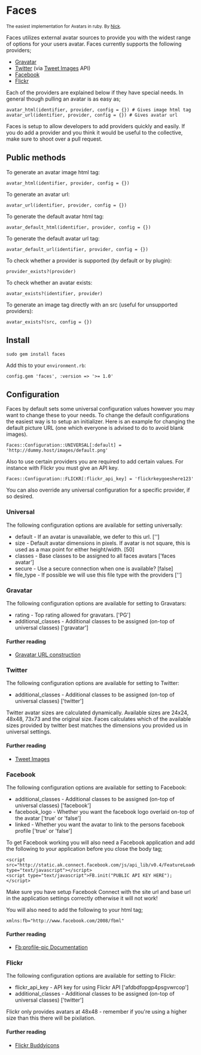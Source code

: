 # Faces

<small>The easiest implementation for Avatars in ruby. By [Nick](http://nickpellant.com).</small>

Faces utilizes external avatar sources to provide you with the widest range of options for your users avatar. Faces currently supports the following providers;

* [Gravatar](http://gravatar.com)
* [Twitter](http://twitter.com) (via [Tweet Images](http://tweetimag.es/) API)
* [Facebook](http://facebook.com)
* [Flickr](http:/flickr.com)

Each of the providers are explained below if they have special needs. In general though pulling an avatar is as easy as;

    avatar_html(identifier, provider, config = {}) # Gives image html tag
    avatar_url(identifier, provider, config = {}) # Gives avatar url

Faces is setup to allow developers to add providers quickly and easily. If you do add a provider and you think it would be useful to the collective, make sure to shoot over a pull request.

## Public methods

To generate an avatar image html tag:

    avatar_html(identifier, provider, config = {})

To generate an avatar url:

    avatar_url(identifier, provider, config = {})
    
To generate the default avatar html tag:

    avatar_default_html(identifier, provider, config = {})
    
To generate the default avatar url tag:

    avatar_default_url(identifier, provider, config = {})

To check whether a provider is supported (by default or by plugin):

    provider_exists?(provider)    

To check whether an avatar exists:

    avatar_exists?(identifier, provider)

To generate an image tag directly with an src (useful for unsupported providers):

    avatar_exists?(src, config = {})

## Install

    sudo gem install faces
    
Add this to your `environment.rb`:

    config.gem 'faces', :version => '>= 1.0'

## Configuration

Faces by default sets some universal configuration values however you may want to change these to your needs. To change the default configurations the easiest way is to setup an initializer. Here is an example for changing the default picture URL (one which everyone is advised to do to avoid blank images).

    Faces::Configuration::UNIVERSAL[:default] = 'http://dummy.host/images/default.png'
  
Also to use certain providers you are required to add certain values. For instance with Flickr you must give an API key.

    Faces::Configuration::FLICKR[:flickr_api_key] = 'flickrkeygoeshere123'

You can also override any universal configuration for a specific provider, if so desired.

### Universal

The following configuration options are available for setting universally:

* default   - If an avatar is unavailable, we defer to this url. ['']
* size      - Default avatar dimensions in pixels. If avatar is not square, this is used as a max point for either height/width. [50]
* classes   - Base classes to be assigned to all faces avatars ['faces avatar']
* secure    - Use a secure connection when one is available? [false]
* file_type - If possible we will use this file type with the providers ['']

### Gravatar

The following configuration options are available for setting to Gravatars:

* rating             - Top rating allowed for gravatars. ['PG']
* additional_classes - Additional classes to be assigned (on-top of universal classes) ['gravatar']

#### Further reading

* [Gravatar URL construction](http://en.gravatar.com/site/implement/url)

### Twitter

The following configuration options are available for setting to Twitter:

* additional_classes - Additional classes to be assigned (on-top of universal classes) ['twitter']

Twitter avatar sizes are calculated dynamically. Available sizes are 24x24, 48x48, 73x73 and the original size. Faces calculates which of the available sizes provided by twitter best matches the dimensions you provided us in universal settings.

#### Further reading

* [Tweet Images](http://tweetimag.es/)

### Facebook

The following configuration options are available for setting to Facebook:

* additional_classes - Additional classes to be assigned (on-top of universal classes) ['facebook']
* facebook_logo      - Whether you want the facebook logo overlaid on-top of the avatar ['true' or 'false']
* linked             - Whether you want the avatar to link to the persons facebook profile ['true' or 'false']

To get Facebook working you will also need a Facebook application and add the following to your application before you close the body tag;

    <script src="http://static.ak.connect.facebook.com/js/api_lib/v0.4/FeatureLoader.js.php/en_GB" type="text/javascript"></script>
    <script type="text/javascript">FB.init("PUBLIC API KEY HERE");</script>
       
Make sure you have setup Facebook Connect with the site url and base url in the application settings correctly otherwise it will not work!

You will also need to add the following to your html tag;

    xmlns:fb="http://www.facebook.com/2008/fbml"

#### Further reading

* [Fb:profile-pic Documentation](http://wiki.developers.facebook.com/index.php/Fb:profile-pic)

### Flickr

The following configuration options are available for setting to Flickr:

* flickr\_api\_key   - API key for using Flickr API ['afdbdfopgp4psgvwrcop']
* additional_classes - Additional classes to be assigned (on-top of universal classes) ['twitter']

Flickr only provides avatars at 48x48 - remember if you're using a higher size than this there will be pixilation.

#### Further reading

* [Flickr Buddyicons](http://www.flickr.com/services/api/misc.buddyicons.html)